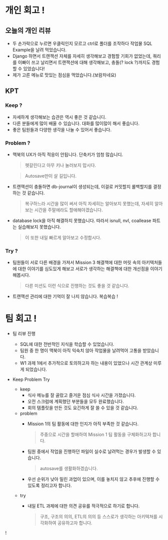 # 개인 회고 !
## 오늘의 개인 리뷰
- 두 손가락으로 누르면 우클릭인지 모르고 ctrl로 폴더를 조작하다 작업물 SQL Example을 날려 먹었습니다.
- Django 하면서 트랜잭션 자체를 자세히 생각해보고 경험할 기회가 없었는데, 쿼리를 이빠이 쓰고 날리면서 트랜잭션에 대해 생각해보고, 충돌(? lock ?)까지도 경험할 수 있었습니다!
- 제가 고른 메뉴로 맛있는 점심을 먹었습니다.(보람차네요)

## KPT
### Keep ?
- 자세하게 생각해보는 습관은 역시 좋은 것 같습니디.
- 다른 분들에게 많이 배울 수 있습니다. 대화를 많이많이 해서 좋습니다.
- 좋은 팀원들과 다양한 생각을 나눌 수 있어서 좋습니다.
### Problem ?
- 맥북의 UX가 아직 적응이 안됩니다. 단축키가 엄청 많습니디.
    >헷갈린다고 아무 키나 눌러보지 맙시다.
    
    > Autosave만이 살 길입니다.
- 트랜잭션이 충돌하면 db-journal이 생성되는데, 이걸로 커밋할지 롤백할지를 결정하는 것 같습니다.
    > 복구하느라 시간을 많이 써서 아직 자세히는 알아보지 못했는데, 자세히 알아보는 시간을 주말에라도 할애해야겠습니다.
- database lock을 아직 해결하지 못했습니다. 따라서 isnull, nvl, coallease 파트는 실습해보지 못했습니다.
    > 이 또한 내일 빠르게 알아보고 수정합시다.
### Try ? 
- 팀원들이 서로 다른 배경을 가져서 Mission 3 해결책에 대한 머릿 속의 아키텍처들에 대한 이야기를 심도있게 해보고 서로가 생각하는 해결책에 대한 개선점을 이야기해봅시다.
    > 다른 미션도 이런 식으로 진행하는 것도 좋을 것 같습니다.
- 트랜잭션 관리에 대한 기억이 잘 나지 않습니다. 복습복습 !

# 팀 회고 !
- 팀 리뷰 진행
    - SQL에 대한 전반적인 지식을 학습할 수 있었습니다.
    - 팀원 중 한 명이 맥북이 아직 익숙치 않아 작업물을 날려먹어 고통을 받았습니다.
    - W1 과제 1에서 추가적으로 토의하고자 하는 내용이 있었으나 시간 관계상 미루게 되었습니다.
    
- Keep Problem Try
    - keep
        - 식사 메뉴를 잘 골랐고 즐거운 점심 식사 시간을 가졌습니다.
        - 오전 스크럼에 계획했던 부분들을 모두 완료했습니다.
        - 회의 템플릿을 만든 것도 요긴하게 잘 쓸 수 있을 것 같습니다.
    - problem
        - Mission 1의 팀 활동에 대한 인지가 아직 부족한 것 같습니다.
            
            > 주중으로 시간을 할애하여 Mission 1 팀 활동을 구체화하고자 합니다.
            > 
        - 팀원 중에서 작업을 진행하던 파일이 실수로 날려먹는 경우가 발생할 수 있습니다.
            
            > autosave를 생활화하겠습니다.

        - 우선 순위가 낮아 밀린 과업이 있으며, 이를 놓치지 않고 추후에 진행할 수 있도록 정리고자 합니다.
    - try
        - 내일 ETL 과제에 대한 의견 공유를 적극적으로 하기로 합니다.
            
            > 구조, 구조의 의의, ETL의 의의 등 스스로가 생각하는 아키텍쳐를 시각화하여 공유하고자 합니다.
            >


!
